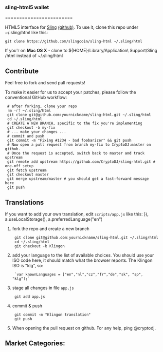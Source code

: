 ### sling-html5 wallet
========================

HTML5 interface for [Sling](http://www.slingcoin.io) [(github)](https://github.com/slingcoin).
To use it, clone this repo under ~/.sling/html like this:

    git clone https://github.com/slingcoin/sling-html ~/.sling/html
    
If you'r on **Mac OS X** - clone to ${HOME}/Library/Application\ Support/Sling /html instead of ~/.sling/html

Contribute
----------

Feel free to fork and send pull requests!

To make it easier for us to accept your patches, please follow the conventional GitHub workflow:

     # after forking, clone your repo
     rm -rf ~/.sling/html
     git clone git@github.com:yournickname/sling-html.git ~/.sling/html
     cd ~/.sling/html
     # CREATE A NEW BRANCH, specific to the fix you're implementing
     git checkout -b my-fix
     # ... make your changes ...
     # commit and push
     git commit -m "Fixing #1234 - bad foobarizer" && git push
     # Now open a pull request from branch my-fix to CryptoDJ:master on github.
     # Once the request is accepted, switch back to master and track upstream
     git remote add upstream https://github.com/CryptoDJ/sling-html.git # one-off setup
     git fetch upstream
     git checkout master
     git merge upstream/master # you should get a fast-forward message here
     git push

Translations
------------

If you want to add your own translation, edit `scripts/app.js` like this:
    }), a.useLocalStorage(), a.preferredLanguage("en")

1. fork the repo and create a new branch

        git clone git@github.com:yournickname/sling-html.git ~/.sling/html
        cd ~/.sling/html
        git checkout -b Klingon

2. add your language to the list of available choices. You should use your ISO code here,
it should match what the browser reports. The Klingon ISO is "klg", so:


        `var knownLanguages = ["en","nl","cz","fr","de","sk", "sp", "klg"];`
    
4. stage all changes in file `app.js` 

        git add app.js
        
5. commit & push


        git commit -m "Klingon translation"
        git push   
 
3. When opening the pull request on github. For any help, ping @cryptodj.


Market Categories:
------------------------


